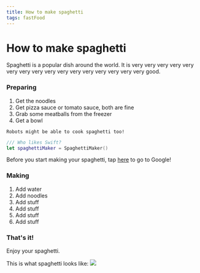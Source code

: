 ```yaml
---
title: How to make spaghetti
tags: fastFood
---
```

# How to make spaghetti

Spaghetti is a popular dish around the world. It is very very very very very very very very very very very very very very very very good.

### Preparing
1. Get the noodles
2. Get pizza sauce or tomato sauce, both are fine
3. Grab some meatballs from the freezer
4. Get a bowl

```
Robots might be able to cook spaghetti too!
```

```Swift
/// Who likes Swift?
let spaghettiMaker = SpaghettiMaker()
```

Before you start making your spaghetti, tap [here](https://www.google.com/) to go to Google!

### Making
1. Add water
2. Add noodles
3. Add stuff
4. Add stuff
5. Add stuff
6. Add stuff

### That's it!
Enjoy your spaghetti.

This is what spaghetti looks like:
![](https://raw.githubusercontent.com/aheze/SupportDocs/DataSource/Images/spaghetti.jpg)
